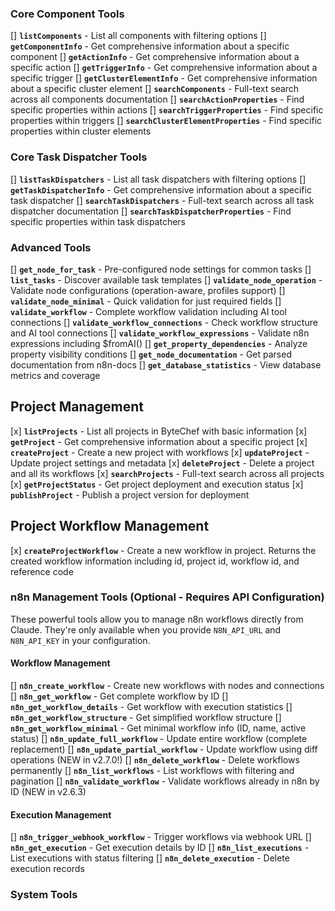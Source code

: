 ### Core Component Tools

[] **`listComponents`** - List all components with filtering options
[] **`getComponentInfo`** - Get comprehensive information about a specific component
[] **`getActionInfo`** - Get comprehensive information about a specific action
[] **`getTriggerInfo`** - Get comprehensive information about a specific trigger
[] **`getClusterElementInfo`** - Get comprehensive information about a specific cluster element
[] **`searchComponents`** - Full-text search across all components documentation
[] **`searchActionProperties`** - Find specific properties within actions
[] **`searchTriggerProperties`** - Find specific properties within triggers
[] **`searchClusterElementProperties`** - Find specific properties within cluster elements

### Core Task Dispatcher Tools

[] **`listTaskDispatchers`** - List all task dispatchers with filtering options
[] **`getTaskDispatcherInfo`** - Get comprehensive information about a specific task dispatcher
[] **`searchTaskDispatchers`** - Full-text search across all task dispatcher documentation
[] **`searchTaskDispatcherProperties`** - Find specific properties within task dispatchers

### Advanced Tools
[] **`get_node_for_task`** - Pre-configured node settings for common tasks
[] **`list_tasks`** - Discover available task templates
[] **`validate_node_operation`** - Validate node configurations (operation-aware, profiles support)
[] **`validate_node_minimal`** - Quick validation for just required fields
[] **`validate_workflow`** - Complete workflow validation including AI tool connections
[] **`validate_workflow_connections`** - Check workflow structure and AI tool connections
[] **`validate_workflow_expressions`** - Validate n8n expressions including $fromAI()
[] **`get_property_dependencies`** - Analyze property visibility conditions
[] **`get_node_documentation`** - Get parsed documentation from n8n-docs
[] **`get_database_statistics`** - View database metrics and coverage

## Project Management

[x] **`listProjects`** - List all projects in ByteChef with basic information
[x] **`getProject`** - Get comprehensive information about a specific project
[x] **`createProject`** - Create a new project with workflows
[x] **`updateProject`** - Update project settings and metadata
[x] **`deleteProject`** - Delete a project and all its workflows
[x] **`searchProjects`** - Full-text search across all projects
[x] **`getProjectStatus`** - Get project deployment and execution status
[x] **`publishProject`** - Publish a project version for deployment

## Project Workflow Management

[x] **`createProjectWorkflow`** - Create a new workflow in project. Returns the created workflow information including id, project id, workflow id, and reference code

### n8n Management Tools (Optional - Requires API Configuration)
These powerful tools allow you to manage n8n workflows directly from Claude. They're only available when you provide `N8N_API_URL` and `N8N_API_KEY` in your configuration.

#### Workflow Management
[] **`n8n_create_workflow`** - Create new workflows with nodes and connections
[] **`n8n_get_workflow`** - Get complete workflow by ID
[] **`n8n_get_workflow_details`** - Get workflow with execution statistics
[] **`n8n_get_workflow_structure`** - Get simplified workflow structure
[] **`n8n_get_workflow_minimal`** - Get minimal workflow info (ID, name, active status)
[] **`n8n_update_full_workflow`** - Update entire workflow (complete replacement)
[] **`n8n_update_partial_workflow`** - Update workflow using diff operations (NEW in v2.7.0!)
[] **`n8n_delete_workflow`** - Delete workflows permanently
[] **`n8n_list_workflows`** - List workflows with filtering and pagination
[] **`n8n_validate_workflow`** - Validate workflows already in n8n by ID (NEW in v2.6.3)

#### Execution Management
[] **`n8n_trigger_webhook_workflow`** - Trigger workflows via webhook URL
[] **`n8n_get_execution`** - Get execution details by ID
[] **`n8n_list_executions`** - List executions with status filtering
[] **`n8n_delete_execution`** - Delete execution records

### System Tools

[//]: # ([] **`healthCheck`** - Check ByteChef API connectivity and features)

[//]: # ([] **`diagnostic`** - Troubleshoot management tools visibility and configuration issues)

[//]: # ([] **`listAvailableTools`** - List all available management tools)
